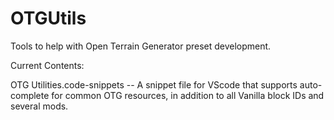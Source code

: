 # OTGUtils
Tools to help with Open Terrain Generator preset development.

Current Contents:

OTG Utilities.code-snippets -- A snippet file for VScode that supports auto-complete for common OTG resources, in addition to all Vanilla block IDs and several mods.
